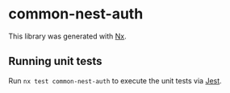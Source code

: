 # common-nest-auth

This library was generated with [Nx](https://nx.dev).

## Running unit tests

Run `nx test common-nest-auth` to execute the unit tests via [Jest](https://jestjs.io).
